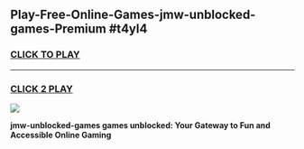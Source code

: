 
## Play-Free-Online-Games-jmw-unblocked-games-Premium #t4yl4
<h3>
<a href="https://premium.freeplayer.one?title=jmw-unblocked-games&ref=8M">CLICK TO PLAY</a></h3>
<hr>

<h3>
<a href="https://premium.freeplayer.one?title=jmw-unblocked-games&ref=8M">CLICK 2 PLAY</a>
  
</h3>

<a href="https://premium.freeplayer.one?title=jmw-unblocked-games&ref=8M"><img src="https://clearcache.store/games.png"></a>


**jmw-unblocked-games games unblocked: Your Gateway to Fun and Accessible Online Gaming**
